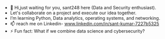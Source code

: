 - 👋 Hi,just waiting for you, sant248 here (Data and Security enthusiast).
-    Let's collaborate on a project and execute our idea together.
-    I’m learning Python, Data analytics, operating systems, and networking.
- 📫 reach me on Linkedin- www.linkedin.com/in/sant-kumar-7227b5325 
- ⚡ Fun fact: What if we combine data science and cybersecurity?
<!---
sant248/sant248 is a ✨ special ✨ repository because its `README.md` (this file) appears on your GitHub profile.
You can click the Preview link to take a look at your changes.
--->
